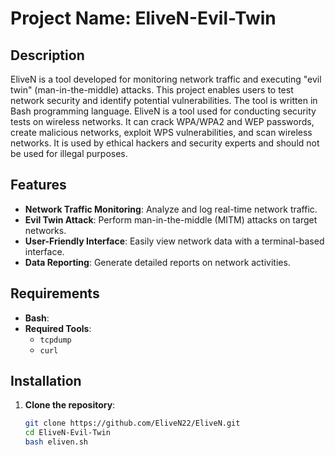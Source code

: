 # Project Name: EliveN-Evil-Twin

## Description
EliveN is a tool developed for monitoring network traffic and executing "evil twin" (man-in-the-middle) attacks. This project enables users to test network security and identify potential vulnerabilities. The tool is written in Bash programming language.
EliveN is a tool used for conducting security tests on wireless networks. It can crack WPA/WPA2 and WEP passwords, create malicious networks, exploit WPS vulnerabilities, and scan wireless networks. It is used by ethical hackers and security experts and should not be used for illegal purposes.

## Features
- **Network Traffic Monitoring**: Analyze and log real-time network traffic.
- **Evil Twin Attack**: Perform man-in-the-middle (MITM) attacks on target networks.
- **User-Friendly Interface**: Easily view network data with a terminal-based interface.
- **Data Reporting**: Generate detailed reports on network activities.

## Requirements
- **Bash**:
- **Required Tools**: 
  - `tcpdump`
  - `curl`

## Installation
1. **Clone the repository**:
   ```bash
   git clone https://github.com/EliveN22/EliveN.git
   cd EliveN-Evil-Twin
   bash eliven.sh
